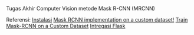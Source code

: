 Tugas Akhir Computer Vision metode Mask R-CNN (MRCNN)


Referensi: 
[Instalasi](https://fmorenovr.medium.com/install-conda-and-set-up-a-tensorflow-1-15-cuda-10-0-environment-on-ubuntu-windows-2a18097e6a98)
[Mask RCNN implementation on a custom dataset!](https://towardsdatascience.com/mask-rcnn-implementation-on-a-custom-dataset-fd9a878123d4)
[Train Mask-RCNN on a Custom Dataset](https://haochen23.github.io/2020/06/fine-tune-mask-rcnn.html#.ZFtOKXZBy3B)
[Intregasi Flask](https://medium.com/analytics-vidhya/implement-your-own-mask-rcnn-model-65c994a0175d)
